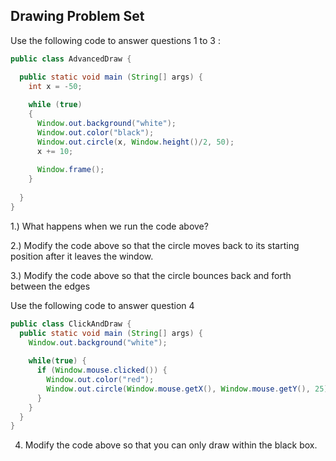 ## Drawing Problem Set

Use the following code to answer questions 1 to 3 :

```java
public class AdvancedDraw {

  public static void main (String[] args) {
    int x = -50;
    
    while (true)
    {
      Window.out.background("white");
      Window.out.color("black");
      Window.out.circle(x, Window.height()/2, 50);
      x += 10;
      
      Window.frame();
    }
    
  }
}
```

1.) What happens when we run the code above?

2.) Modify the code above so that the circle moves back to its starting position after it leaves the window.

3.) Modify the code above so that the circle bounces back and forth between the edges

Use the following code to answer question 4

```java
public class ClickAndDraw {
  public static void main (String[] args) {
    Window.out.background("white");
    
    while(true) {
      if (Window.mouse.clicked()) {
        Window.out.color("red");
        Window.out.circle(Window.mouse.getX(), Window.mouse.getY(), 25);
      }
    }
  }
}
```

4. Modify the code above so that you can only draw within the black box.
